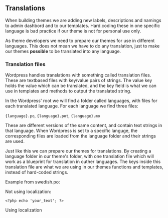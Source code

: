 ## Translations

When building themes we are adding new labels, descriptions and namings to admin dashbord and to our templates. Hard.coding these in one specific language is bad practice if our theme is not for personal use only. 

As theme developers we need to prepare our themes for use in different languages. This does not mean we have to do any translation, just to make our themes **possible** to be translated into any language.

### Translation files
Wordpress handles translations with something called translation files. These are textbased files with key/value pairs of strings. The value key holds the value which can be translated, and the key field is what we can use in templates and methods to output the translated string.

In the Wordpress' root we will find a folder called languages, with files for each translated language. For each language we find three files:

`{language}.po`, `{language}.pot`, `{language}.mo`

These are different versions of the same content, and contain text strings in that language. When Wordpress is set to a specific languge, the corresponding files are loaded from the language folder and their strings are used.

Just like this we can prepare our themes for translations. By creating a language folder in our theme's folder, with one translation file which will work as a blueprint for translation in outher languages. The keys inside this translation file are what we are using in our themes functions and templates, instead of hard-coded strings.

Example from swedish.po:

Not using localization:

`<?php echo 'your_text'; ?>`

Using localization
	
<?php _e('your_text', 'theme_name'); ?>





